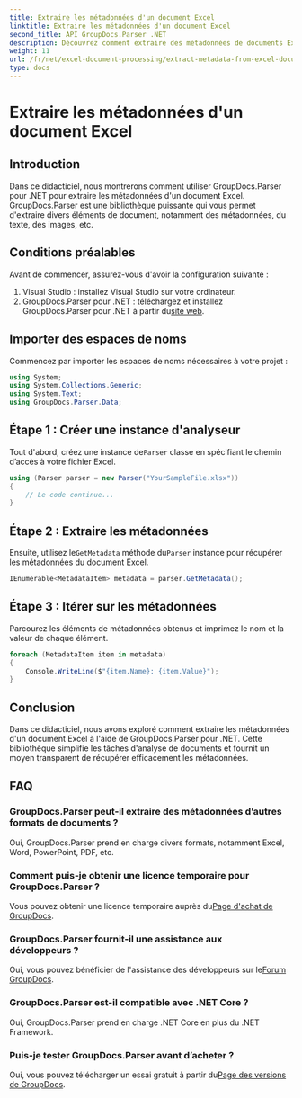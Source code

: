 ```yaml
---
title: Extraire les métadonnées d'un document Excel
linktitle: Extraire les métadonnées d'un document Excel
second_title: API GroupDocs.Parser .NET
description: Découvrez comment extraire des métadonnées de documents Excel à l'aide de GroupDocs.Parser pour .NET. Suivez ce tutoriel étape par étape.
weight: 11
url: /fr/net/excel-document-processing/extract-metadata-from-excel-document/
type: docs
---
```

# Extraire les métadonnées d'un document Excel

## Introduction
Dans ce didacticiel, nous montrerons comment utiliser GroupDocs.Parser pour .NET pour extraire les métadonnées d'un document Excel. GroupDocs.Parser est une bibliothèque puissante qui vous permet d'extraire divers éléments de document, notamment des métadonnées, du texte, des images, etc.
## Conditions préalables
Avant de commencer, assurez-vous d'avoir la configuration suivante :
1. Visual Studio : installez Visual Studio sur votre ordinateur.
2.  GroupDocs.Parser pour .NET : téléchargez et installez GroupDocs.Parser pour .NET à partir du[site web](https://releases.groupdocs.com/parser/net/).

## Importer des espaces de noms
Commencez par importer les espaces de noms nécessaires à votre projet :
```csharp
using System;
using System.Collections.Generic;
using System.Text;
using GroupDocs.Parser.Data;
```
## Étape 1 : Créer une instance d'analyseur
 Tout d'abord, créez une instance de`Parser` classe en spécifiant le chemin d’accès à votre fichier Excel.
```csharp
using (Parser parser = new Parser("YourSampleFile.xlsx"))
{
    // Le code continue...
}
```
## Étape 2 : Extraire les métadonnées
 Ensuite, utilisez le`GetMetadata` méthode du`Parser` instance pour récupérer les métadonnées du document Excel.
```csharp
IEnumerable<MetadataItem> metadata = parser.GetMetadata();
```
## Étape 3 : Itérer sur les métadonnées
Parcourez les éléments de métadonnées obtenus et imprimez le nom et la valeur de chaque élément.
```csharp
foreach (MetadataItem item in metadata)
{
    Console.WriteLine($"{item.Name}: {item.Value}");
}
```

## Conclusion
Dans ce didacticiel, nous avons exploré comment extraire les métadonnées d'un document Excel à l'aide de GroupDocs.Parser pour .NET. Cette bibliothèque simplifie les tâches d'analyse de documents et fournit un moyen transparent de récupérer efficacement les métadonnées.

## FAQ
### GroupDocs.Parser peut-il extraire des métadonnées d’autres formats de documents ?
Oui, GroupDocs.Parser prend en charge divers formats, notamment Excel, Word, PowerPoint, PDF, etc.
### Comment puis-je obtenir une licence temporaire pour GroupDocs.Parser ?
 Vous pouvez obtenir une licence temporaire auprès du[Page d'achat de GroupDocs](https://purchase.groupdocs.com/temporary-license/).
### GroupDocs.Parser fournit-il une assistance aux développeurs ?
 Oui, vous pouvez bénéficier de l'assistance des développeurs sur le[Forum GroupDocs](https://forum.groupdocs.com/c/parser/17).
### GroupDocs.Parser est-il compatible avec .NET Core ?
Oui, GroupDocs.Parser prend en charge .NET Core en plus du .NET Framework.
### Puis-je tester GroupDocs.Parser avant d’acheter ?
 Oui, vous pouvez télécharger un essai gratuit à partir du[Page des versions de GroupDocs](https://releases.groupdocs.com/).